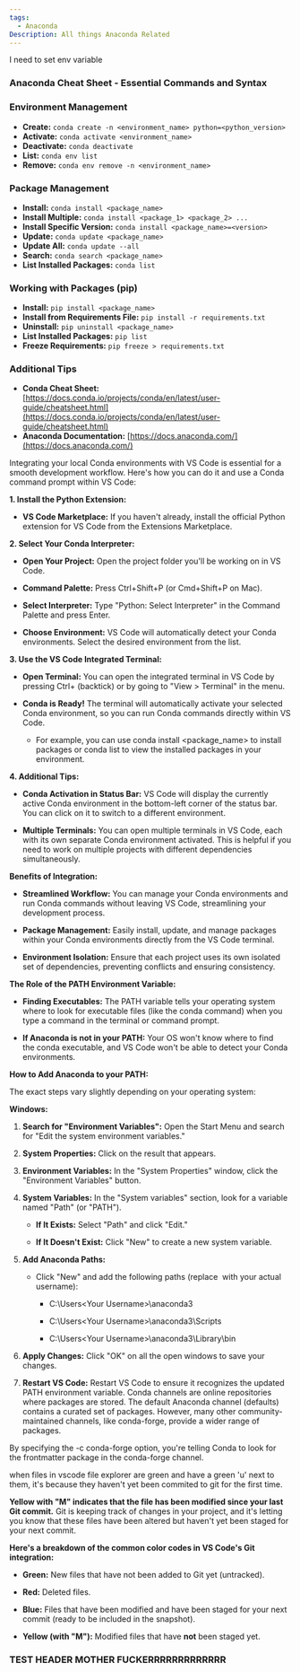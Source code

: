```yaml
---
tags:
  - Anaconda
Description: All things Anaconda Related
---
```



I need to set env variable
### Anaconda Cheat Sheet - Essential Commands and Syntax

### Environment Management

- **Create:** `conda create -n <environment_name> python=<python_version>` 
- **Activate:** `conda activate <environment_name>`
- **Deactivate:** `conda deactivate`
- **List:** `conda env list`
- **Remove:**  `conda env remove -n <environment_name>`

### Package Management

- **Install:** `conda install <package_name>`
- **Install Multiple:** `conda install <package_1> <package_2> ...`
- **Install Specific Version:** `conda install <package_name>=<version>`
- **Update:** `conda update <package_name>`
- **Update All:** `conda update --all`
- **Search:**  `conda search <package_name>`
- **List Installed Packages:** `conda list`

### Working with Packages (pip)

- **Install:** `pip install <package_name>` 
- **Install from Requirements File:** `pip install -r requirements.txt`
- **Uninstall:** `pip uninstall <package_name>`
- **List Installed Packages:** `pip list`
- **Freeze Requirements:**  `pip freeze > requirements.txt`

### Additional Tips

- **Conda Cheat Sheet:** [https://docs.conda.io/projects/conda/en/latest/user-guide/cheatsheet.html](https://docs.conda.io/projects/conda/en/latest/user-guide/cheatsheet.html)
- **Anaconda Documentation:** [https://docs.anaconda.com/](https://docs.anaconda.com/)


Integrating your local Conda environments with VS Code is essential for a smooth development workflow. Here's how you can do it and use a Conda command prompt within VS Code:

**1. Install the Python Extension:**

- **VS Code Marketplace:** If you haven't already, install the official Python extension for VS Code from the Extensions Marketplace.
    

**2. Select Your Conda Interpreter:**

- **Open Your Project:** Open the project folder you'll be working on in VS Code.
    
- **Command Palette:** Press Ctrl+Shift+P (or Cmd+Shift+P on Mac).
    
- **Select Interpreter:** Type "Python: Select Interpreter" in the Command Palette and press Enter.
    
- **Choose Environment:** VS Code will automatically detect your Conda environments. Select the desired environment from the list.
    

**3. Use the VS Code Integrated Terminal:**

- **Open Terminal:** You can open the integrated terminal in VS Code by pressing Ctrl+ (backtick) or by going to "View > Terminal" in the menu.
    
- **Conda is Ready!** The terminal will automatically activate your selected Conda environment, so you can run Conda commands directly within VS Code.
    
    - For example, you can use conda install <package_name> to install packages or conda list to view the installed packages in your environment.
        

**4. Additional Tips:**

- **Conda Activation in Status Bar:** VS Code will display the currently active Conda environment in the bottom-left corner of the status bar. You can click on it to switch to a different environment.
    
- **Multiple Terminals:** You can open multiple terminals in VS Code, each with its own separate Conda environment activated. This is helpful if you need to work on multiple projects with different dependencies simultaneously.
    

**Benefits of Integration:**

- **Streamlined Workflow:** You can manage your Conda environments and run Conda commands without leaving VS Code, streamlining your development process.
    
- **Package Management:** Easily install, update, and manage packages within your Conda environments directly from the VS Code terminal.
    
- **Environment Isolation:** Ensure that each project uses its own isolated set of dependencies, preventing conflicts and ensuring consistency.

**The Role of the PATH Environment Variable:**

- **Finding Executables:** The PATH variable tells your operating system where to look for executable files (like the conda command) when you type a command in the terminal or command prompt.
    
- **If Anaconda is not in your PATH:** Your OS won't know where to find the conda executable, and VS Code won't be able to detect your Conda environments.
    

**How to Add Anaconda to your PATH:**

The exact steps vary slightly depending on your operating system:

**Windows:**

1. **Search for "Environment Variables":** Open the Start Menu and search for "Edit the system environment variables."
    
2. **System Properties:** Click on the result that appears.
    
3. **Environment Variables:** In the "System Properties" window, click the "Environment Variables" button.
    
4. **System Variables:** In the "System variables" section, look for a variable named "Path" (or "PATH").
    
    - **If It Exists:** Select "Path" and click "Edit."
        
    - **If It Doesn't Exist:** Click "New" to create a new system variable.
        
5. **Add Anaconda Paths:**
    
    - Click "New" and add the following paths (replace <Your Username> with your actual username):
        
        - C:\Users\<Your Username>\anaconda3
            
        - C:\Users\<Your Username>\anaconda3\Scripts
            
        - C:\Users\<Your Username>\anaconda3\Library\bin
            
6. **Apply Changes:** Click "OK" on all the open windows to save your changes.
    
7. **Restart VS Code:** Restart VS Code to ensure it recognizes the updated PATH environment variable.
Conda channels are online repositories where packages are stored. The default Anaconda channel (defaults) contains a curated set of packages. However, many other community-maintained channels, like conda-forge, provide a wider range of packages.

By specifying the -c conda-forge option, you're telling Conda to look for the frontmatter package in the conda-forge channel.


when files in vscode file explorer are green and have a green 'u' next to them, it's because they haven't yet been commited to git for the first time.


**Yellow with "M" indicates that the file has been modified since your last Git commit.** Git is keeping track of changes in your project, and it's letting you know that these files have been altered but haven't yet been staged for your next commit.

**Here's a breakdown of the common color codes in VS Code's Git integration:**

- **Green:** New files that have not been added to Git yet (untracked).
    
- **Red:** Deleted files.
    
- **Blue:** Files that have been modified and have been staged for your next commit (ready to be included in the snapshot).
    
- **Yellow (with "M"):** Modified files that have **not** been staged yet.

### TEST HEADER MOTHER FUCKERRRRRRRRRRRRR